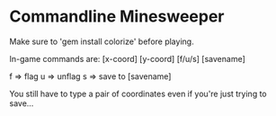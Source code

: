 Commandline Minesweeper
=======================


Make sure to 'gem install colorize' before playing.

In-game commands are:
 [x-coord] [y-coord] [f/u/s] [savename]
 
 f => flag
 u => unflag
 s => save to [savename]
 
 You still have to type a pair of coordinates even if you're just trying to save... 
 
 


